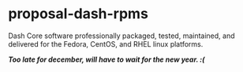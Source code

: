 # proposal-dash-rpms
Dash Core software professionally packaged, tested, maintained, and delivered
for the Fedora, CentOS, and RHEL linux platforms.

***Too late for december, will have to wait for the new year. :(***
